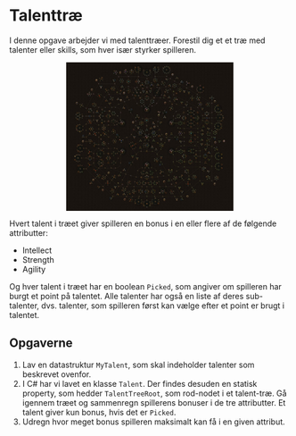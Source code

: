 # Talenttræ
I denne opgave arbejder vi med talenttræer. Forestil dig et et træ med talenter eller skills, som hver især styrker spilleren.

<img src="images/skilltree.jpg" style="width: 300px; margin: auto; display: block;"  />

Hvert talent i træet giver spilleren en bonus i en eller flere af de følgende attributter:
- Intellect
- Strength
- Agility

Og hver talent i træet har en boolean `Picked`, som angiver om spilleren har burgt et point på talentet. Alle talenter har også en liste af deres sub-talenter, dvs. talenter, som spilleren først kan vælge efter et point er brugt i talentet.

## Opgaverne

1. Lav en datastruktur `MyTalent`, som skal indeholder talenter som beskrevet ovenfor.
2. I C# har vi lavet en klasse `Talent`. Der findes desuden en statisk property, som hedder `TalentTreeRoot`, som rod-nodet i et talent-træ. Gå igennem træet og sammenregn spillerens bonuser i de tre attributter. Et talent giver kun bonus, hvis det er `Picked`.
3. Udregn hvor meget bonus spilleren maksimalt kan få i en given attribut.